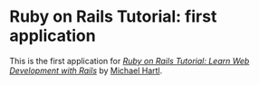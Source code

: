 # Ruby on Rails Tutorial: first application

 This is the first application for
 [*Ruby on Rails Tutorial: Learn Web Development with Rails*](http://railstutorial.org/)
 by [Michael Hartl](http://michaelhartl.com/).
